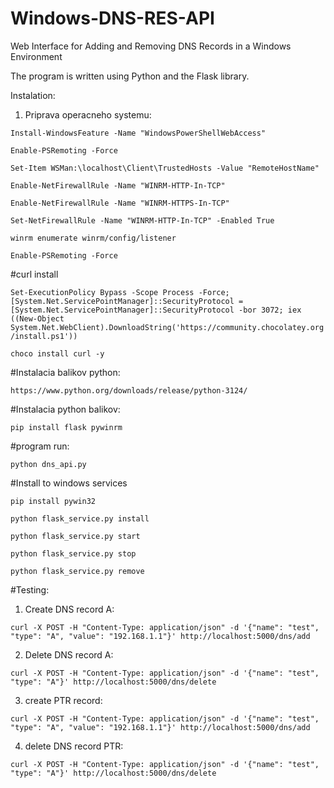 # Windows-DNS-RES-API


Web Interface for Adding and Removing DNS Records in a Windows Environment

The program is written using Python and the Flask library.

Instalation:

1. Priprava operacneho systemu:

```Install-WindowsFeature -Name "WindowsPowerShellWebAccess"```

```Enable-PSRemoting -Force```

```Set-Item WSMan:\localhost\Client\TrustedHosts -Value "RemoteHostName"```

```Enable-NetFirewallRule -Name "WINRM-HTTP-In-TCP"```

```Enable-NetFirewallRule -Name "WINRM-HTTPS-In-TCP"```

```Set-NetFirewallRule -Name "WINRM-HTTP-In-TCP" -Enabled True```

```winrm enumerate winrm/config/listener```

```Enable-PSRemoting -Force```

#curl install

```Set-ExecutionPolicy Bypass -Scope Process -Force; [System.Net.ServicePointManager]::SecurityProtocol = [System.Net.ServicePointManager]::SecurityProtocol -bor 3072; iex ((New-Object System.Net.WebClient).DownloadString('https://community.chocolatey.org/install.ps1'))```

```choco install curl -y```


#Instalacia balikov python: 

```https://www.python.org/downloads/release/python-3124/```

#Instalacia python balikov:

```pip install flask pywinrm```

#program run:

```python dns_api.py```


#Install to windows services 

```pip install pywin32```

```python flask_service.py install```

```python flask_service.py start```


```python flask_service.py stop```

```python flask_service.py remove```









#Testing:


1. Create DNS record A:

```curl -X POST -H "Content-Type: application/json" -d '{"name": "test", "type": "A", "value": "192.168.1.1"}' http://localhost:5000/dns/add ```


2. Delete DNS record A:

``` curl -X POST -H "Content-Type: application/json" -d '{"name": "test", "type": "A"}' http://localhost:5000/dns/delete ```



3. create PTR record:

```curl -X POST -H "Content-Type: application/json" -d '{"name": "test", "type": "A", "value": "192.168.1.1"}' http://localhost:5000/dns/add ```


4. delete DNS record PTR:

```curl -X POST -H "Content-Type: application/json" -d '{"name": "test", "type": "A"}' http://localhost:5000/dns/delete ```
